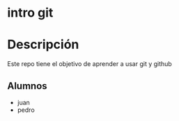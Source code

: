 # intro git

# Descripción

Este repo tiene el objetivo de aprender a usar git y github


## Alumnos

- juan
- pedro